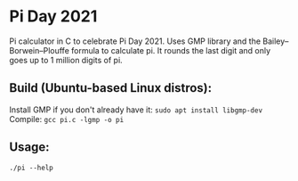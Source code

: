 # Pi Day 2021
Pi calculator in C to celebrate Pi Day 2021. Uses GMP library and the Bailey–Borwein–Plouffe formula to calculate pi.
It rounds the last digit and only goes up to 1 million digits of pi.

## Build (Ubuntu-based Linux distros):
Install GMP if you don't already have it: `sudo apt install libgmp-dev` <br />
Compile: `gcc pi.c -lgmp -o pi`

## Usage:
`./pi --help`
